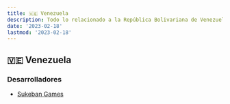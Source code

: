 ```yaml
---
title: 🇻🇪 Venezuela
description: Todo lo relacionado a la República Bolivariana de Venezuela.
date: '2023-02-18'
lastmod: '2023-02-18'
---
```

## 🇻🇪 Venezuela
### Desarrolladores
- [Sukeban Games](https://sukeban.moe/)



